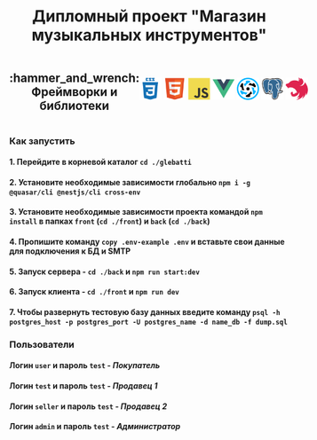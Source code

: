 <div align="center" style="display: flex; align-items: center;">
  <h1>
    Дипломный проект "Магазин музыкальных инструментов"
  </h1>
</div>

<div align="center" style="display: flex; align-items: center;">
  <h2>:hammer_and_wrench: Фреймворки и библиотеки</h3>
  <img src="https://github.com/devicons/devicon/blob/master/icons/css3/css3-plain-wordmark.svg"  title="CSS3" alt="CSS" width="40" height="40"/>&nbsp;
  <img src="https://github.com/devicons/devicon/blob/master/icons/html5/html5-original.svg" title="HTML5" alt="HTML" width="40" height="40"/>&nbsp;
  <img src="https://github.com/devicons/devicon/blob/master/icons/javascript/javascript-original.svg" title="JavaScript" alt="JavaScript" width="40" height="40"/>&nbsp;
  <img src="https://github.com/devicons/devicon/blob/master/icons/vuejs/vuejs-original.svg" title="Vue" alt="Vue" width="40" height="40"/>&nbsp;
  <img src="https://github.com/devicons/devicon/blob/master/icons/quasar/quasar-original.svg" title="Quasar" alt="Quasar" width="40" height="40"/>&nbsp;
  <img src="https://github.com/devicons/devicon/blob/master/icons/postgresql/postgresql-original.svg" title="PostgreSQL"  alt="PostgreSQL" width="40" height="40"/>&nbsp;
  <img src="https://github.com/devicons/devicon/blob/master/icons/nestjs/nestjs-original.svg" title="Nest" alt="Nest" width="40" height="40"/>&nbsp;
</div>


### Как запустить
#### 1. Перейдите в корневой каталог `cd ./glebatti`
#### 2. Установите необходимые зависимости глобально `npm i -g @quasar/cli @nestjs/cli cross-env`
#### 3. Установите необходимые зависимости проекта командой `npm install` в папках `front` (`cd ./front`) и `back` (`cd ./back`)
#### 4. Пропишите команду `copy .env-example .env` и вставьте свои данные для подключения к БД и SMTP
#### 5. Запуск сервера - `cd ./back` и `npm run start:dev`
#### 6. Запуск клиента - `cd ./front` и `npm run dev`
#### 7. Чтобы развернуть тестовую базу данных введите команду `psql -h postgres_host -p postgres_port -U postgres_name -d name_db -f dump.sql`

### Пользователи
#### Логин `user` и пароль `test` - ***Покупатель***
#### Логин `test` и пароль `test` - ***Продавец 1***
#### Логин `seller` и пароль `test` - ***Продавец 2***
#### Логин `admin` и пароль `test` - ***Администратор***

